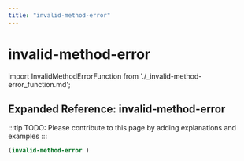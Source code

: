 ```yaml
---
title: "invalid-method-error"
---
```


# invalid-method-error

import InvalidMethodErrorFunction from './_invalid-method-error_function.md';

<InvalidMethodErrorFunction />

## Expanded Reference: invalid-method-error

:::tip
TODO: Please contribute to this page by adding explanations and examples
:::

```lisp
(invalid-method-error )
```
